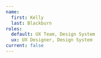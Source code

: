 ```yaml
---
name:
  first: Kelly
  last: Blackburn
roles:
  default: UX Team, Design System
  ux: UX Designer, Design System
current: false
---
```

